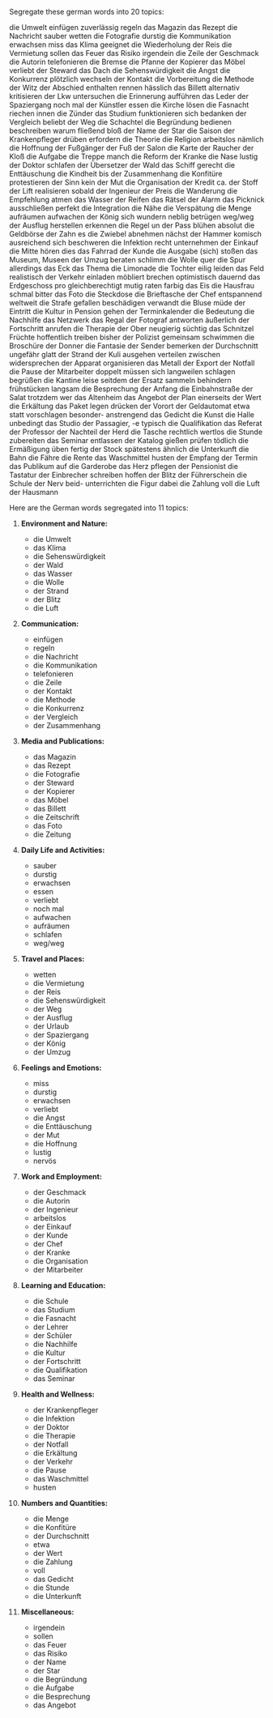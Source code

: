 Segregate these german words into 20 topics:

die Umwelt
einfügen
zuverlässig
regeln
das Magazin
das Rezept
die Nachricht
sauber
wetten
die Fotografie
durstig
die Kommunikation
erwachsen
miss
das Klima
geeignet
die Wiederholung
der Reis
die Vermietung
sollen
das Feuer
das Risiko
irgendein
die Zeile
der Geschmack
die Autorin
telefonieren
die Bremse
die Pfanne
der Kopierer
das Möbel
verliebt
der Steward
das Dach
die Sehenswürdigkeit
die Angst
die Konkurrenz
plötzlich
wechseln
der Kontakt
die Vorbereitung
die Methode
der Witz
der Abschied
enthalten
rennen
hässlich
das Billett
alternativ
kritisieren
der Lkw
untersuchen
die Erinnerung
aufführen
das Leder
der Spaziergang
noch mal
der Künstler
essen
die Kirche
lösen
die Fasnacht
riechen
innen
die Zünder
das Studium
funktionieren
sich bedanken
der Vergleich
beliebt
der Weg
die Schachtel
die Begründung
bedienen
beschreiben
warum
fließend
bloß
der Name
der Star
die Saison
der Krankenpfleger
drüben
erfordern
die Theorie
die Religion
arbeitslos
nämlich
die Hoffnung
der Fußgänger
der Fuß
der Salon
die Karte
der Raucher
der Kloß
die Aufgabe
die Treppe
manch
die Reform
der Kranke
die Nase
lustig
der Doktor
schlafen
der Übersetzer
der Wald
das Schiff
gerecht
die Enttäuschung
die Kindheit
bis
der Zusammenhang
die Konfitüre
protestieren
der Sinn
kein
der Mut
die Organisation
der Kredit
ca.
der Stoff
der Lift
realisieren
sobald
der Ingenieur
der Preis
die Wanderung
die Empfehlung
atmen
das Wasser
der Reifen
das Rätsel
der Alarm
das Picknick
ausschließen
perfekt
die Integration
die Nähe
die Verspätung
die Menge
aufräumen
aufwachen
der König
sich wundern
neblig
betrügen
weg/weg
der Ausflug
herstellen
erkennen
die Regel
un
der Pass
blühen
absolut
die Geldbörse
der Zahn
es
die Zwiebel
abnehmen
nächst
der Hammer
komisch
ausreichend
sich beschweren
die Infektion
recht
unternehmen
der Einkauf
die Mitte
hören
dies
das Fahrrad
der Kunde
die Ausgabe
(sich) stoßen
das Museum, Museen
der Umzug
beraten
schlimm
die Wolle
quer
die Spur
allerdings
das Eck
das Thema
die Limonade
die Tochter
eilig
leiden
das Feld
realistisch
der Verkehr
einladen
möbliert
brechen
optimistisch
dauernd
das Erdgeschoss
pro
gleichberechtigt
mutig
raten
farbig
das Eis
die Hausfrau
schmal
bitter
das Foto
die Steckdose
die Brieftasche
der Chef
entspannend
weltweit
die Strafe
gefallen
beschädigen
verwandt
die Bluse
müde
der Eintritt
die Kultur
in Pension gehen
der Terminkalender
die Bedeutung
die Nachhilfe
das Netzwerk
das Regal
der Fotograf
antworten
äußerlich
der Fortschritt
anrufen
die Therapie
der Ober
neugierig
süchtig
das Schnitzel
Früchte
hoffentlich
treiben
bisher
der Polizist
gemeinsam
schwimmen
die Broschüre
der Donner
die Fantasie
der Sender
bemerken
der Durchschnitt
ungefähr
glatt
der Strand
der Kuli
ausgehen
verteilen
zwischen
widersprechen
der Apparat
organisieren
das Metall
der Export
der Notfall
die Pause
der Mitarbeiter
doppelt
müssen
sich langweilen
schlagen
begrüßen
die Kantine
leise
seitdem
der Ersatz
sammeln
behindern
frühstücken
langsam
die Besprechung
der Anfang
die Einbahnstraße
der Salat
trotzdem
wer
das Altenheim
das Angebot
der Plan
einerseits
der Wert
die Erkältung
das Paket
legen
drücken
der Vorort
der Geldautomat
etwa
statt
vorschlagen
besonder-
anstrengend
das Gedicht
die Kunst
die Halle
unbedingt
das Studio
der Passagier, -e
typisch
die Qualifikation
das Referat
der Professor
der Nachteil
der Herd
die Tasche
rechtlich
wertlos
die Stunde
zubereiten
das Seminar
entlassen
der Katalog
gießen
prüfen
tödlich
die Ermäßigung
üben
fertig
der Stock
spätestens
ähnlich
die Unterkunft
die Bahn
die Fähre
die Rente
das Waschmittel
husten
der Empfang
der Termin
das Publikum
auf
die Garderobe
das Herz
pflegen
der Pensionist
die Tastatur
der Einbrecher
schreiben
hoffen
der Blitz
der Führerschein
die Schule
der Nerv
beid-
unterrichten
die Figur
dabei
die Zahlung
voll
die Luft
der Hausmann


Here are the German words segregated into 11 topics:

1. **Environment and Nature:**
   - die Umwelt
   - das Klima
   - die Sehenswürdigkeit
   - der Wald
   - das Wasser
   - die Wolle
   - der Strand
   - der Blitz
   - die Luft

2. **Communication:**
   - einfügen
   - regeln
   - die Nachricht
   - die Kommunikation
   - telefonieren
   - die Zeile
   - der Kontakt
   - die Methode
   - die Konkurrenz
   - der Vergleich
   - der Zusammenhang

3. **Media and Publications:**
   - das Magazin
   - das Rezept
   - die Fotografie
   - der Steward
   - der Kopierer
   - das Möbel
   - das Billett
   - die Zeitschrift
   - das Foto
   - die Zeitung

4. **Daily Life and Activities:**
   - sauber
   - durstig
   - erwachsen
   - essen
   - verliebt
   - noch mal
   - aufwachen
   - aufräumen
   - schlafen
   - weg/weg

5. **Travel and Places:**
   - wetten
   - die Vermietung
   - der Reis
   - die Sehenswürdigkeit
   - der Weg
   - der Ausflug
   - der Urlaub
   - der Spaziergang
   - der König
   - der Umzug

6. **Feelings and Emotions:**
   - miss
   - durstig
   - erwachsen
   - verliebt
   - die Angst
   - die Enttäuschung
   - der Mut
   - die Hoffnung
   - lustig
   - nervös

7. **Work and Employment:**
   - der Geschmack
   - die Autorin
   - der Ingenieur
   - arbeitslos
   - der Einkauf
   - der Kunde
   - der Chef
   - der Kranke
   - die Organisation
   - der Mitarbeiter

8. **Learning and Education:**
   - die Schule
   - das Studium
   - die Fasnacht
   - der Lehrer
   - der Schüler
   - die Nachhilfe
   - die Kultur
   - der Fortschritt
   - die Qualifikation
   - das Seminar

9. **Health and Wellness:**
   - der Krankenpfleger
   - die Infektion
   - der Doktor
   - die Therapie
   - der Notfall
   - die Erkältung
   - der Verkehr
   - die Pause
   - das Waschmittel
   - husten

10. **Numbers and Quantities:**
    - die Menge
    - die Konfitüre
    - der Durchschnitt
    - etwa
    - der Wert
    - die Zahlung
    - voll
    - das Gedicht
    - die Stunde
    - die Unterkunft

11. **Miscellaneous:**
    - irgendein
    - sollen
    - das Feuer
    - das Risiko
    - der Name
    - der Star
    - die Begründung
    - die Aufgabe
    - die Besprechung
    - das Angebot